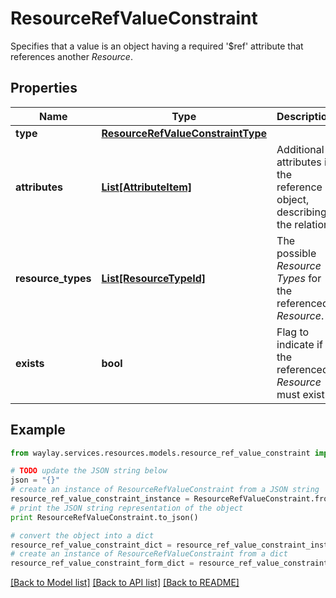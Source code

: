 # ResourceRefValueConstraint

Specifies that a value is an object having a required '$ref' attribute that references another _Resource_.

## Properties

Name | Type | Description | Notes
------------ | ------------- | ------------- | -------------
**type** | [**ResourceRefValueConstraintType**](ResourceRefValueConstraintType.md) |  | [optional] 
**attributes** | [**List[AttributeItem]**](AttributeItem.md) | Additional attributes in the reference object, describing the relation. | [optional] 
**resource_types** | [**List[ResourceTypeId]**](ResourceTypeId.md) | The possible _Resource Types_ for the referenced _Resource_. | [optional] 
**exists** | **bool** | Flag to indicate if the referenced _Resource_ must exist | [optional] [default to False]

## Example

```python
from waylay.services.resources.models.resource_ref_value_constraint import ResourceRefValueConstraint

# TODO update the JSON string below
json = "{}"
# create an instance of ResourceRefValueConstraint from a JSON string
resource_ref_value_constraint_instance = ResourceRefValueConstraint.from_json(json)
# print the JSON string representation of the object
print ResourceRefValueConstraint.to_json()

# convert the object into a dict
resource_ref_value_constraint_dict = resource_ref_value_constraint_instance.to_dict()
# create an instance of ResourceRefValueConstraint from a dict
resource_ref_value_constraint_form_dict = resource_ref_value_constraint.from_dict(resource_ref_value_constraint_dict)
```
[[Back to Model list]](../README.md#documentation-for-models) [[Back to API list]](../README.md#documentation-for-api-endpoints) [[Back to README]](../README.md)



